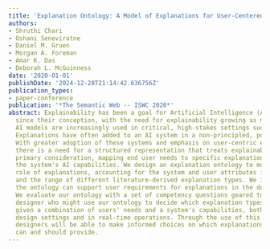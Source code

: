 ```yaml
---
title: 'Explanation Ontology: A Model of Explanations for User-Centered AI'
authors:
- Shruthi Chari
- Oshani Seneviratne
- Daniel M. Gruen
- Morgan A. Foreman
- Amar K. Das
- Deborah L. McGuinness
date: '2020-01-01'
publishDate: '2024-12-28T21:14:42.636756Z'
publication_types:
- paper-conference
publication: '*The Semantic Web -- ISWC 2020*'
abstract: Explainability has been a goal for Artificial Intelligence (AI) systems
  since their conception, with the need for explainability growing as more complex
  AI models are increasingly used in critical, high-stakes settings such as healthcare.
  Explanations have often added to an AI system in a non-principled, post-hoc manner.
  With greater adoption of these systems and emphasis on user-centric explainability,
  there is a need for a structured representation that treats explainability as a
  primary consideration, mapping end user needs to specific explanation types and
  the system's AI capabilities. We design an explanation ontology to model both the
  role of explanations, accounting for the system and user attributes in the process,
  and the range of different literature-derived explanation types. We indicate how
  the ontology can support user requirements for explanations in the domain of healthcare.
  We evaluate our ontology with a set of competency questions geared towards a system
  designer who might use our ontology to decide which explanation types to include,
  given a combination of users' needs and a system's capabilities, both in system
  design settings and in real-time operations. Through the use of this ontology, system
  designers will be able to make informed choices on which explanations AI systems
  can and should provide.
---
```

